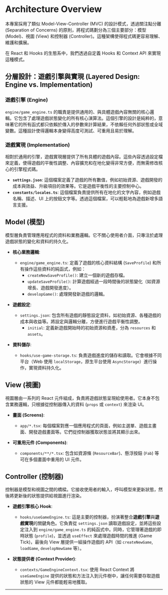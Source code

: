 # Architecture Overview

本專案採用了類似 Model-View-Controller (MVC) 的設計模式，透過關注點分離 (Separation of Concerns) 的原則，將程式碼劃分為三個主要部分：模型 (Model)、視圖 (View) 和控制器 (Controller)。這種架構使得程式碼更容易理解、維護和擴展。

在 React 和 Hooks 的生態系中，我們透過自定義 Hooks 和 Context API 來實現這種模式。

## 分層設計：遊戲引擎與實現 (Layered Design: Engine vs. Implementation)

### 遊戲引擎 (Engine)

`engine/game_engine.ts` 的職責是提供通用的、與具體遊戲內容無關的核心邏輯。它包含了處理遊戲狀態變化的所有核心演算法。這個引擎的設計是純粹的，意味著它的所有函式都只依賴於傳入的參數來計算結果，不依賴任何外部狀態或全域變數。這種設計使得邏輯本身變得高度可測試、可重用且易於理解。

### 遊戲實現 (Implementation)

相對於通用的引擎，遊戲實現層提供了所有具體的遊戲內容。這些內容透過設定檔來定義，使得遊戲的平衡性調整、內容擴充和在地化變得非常方便，而無需修改核心的引擎程式碼。

-   **`settings.json`**: 這個檔案定義了遊戲的所有數值，例如初始資源、遊戲開發的成本與效益、升級項目的效果等。它是遊戲平衡性的主要控制中心。
-   **`constants/locales.ts`**: 這個檔案負責提供所有在地化的文字內容，例如遊戲名稱、描述、UI 上的按鈕文字等。透過這個檔案，可以輕鬆地為遊戲新增多語言支援。

## Model (模型)

模型層負責管理應用程式的資料和業務邏輯。它不關心使用者介面，只專注於處理遊戲狀態的變化和資料的持久化。

-   **核心業務邏輯**:
    -   `engine/game_engine.ts`: 定義了遊戲的核心資料結構 (`SaveProfile`) 和所有操作這些資料的純函式，例如：
        -   `createNewSaveProfile()`: 建立一個新的遊戲存檔。
        -   `updateSaveProfile()`: 計算遊戲經過一段時間後的狀態變化（如資源增長、遊戲開發進度）。
        -   `developGame()`: 處理開發新遊戲的邏輯。

-   **遊戲設定**:
    -   `settings.json`: 包含所有遊戲的靜態設定資料，如初始資源、各種遊戲的成本與收益等。將設定與邏輯分離，方便進行遊戲平衡性調整。
        -   `initial`: 定義新遊戲開始時的初始資源和資產，分為 `resources` 和 `assets`。

-   **資料儲存**:
    -   `hooks/use-game-storage.ts`: 負責遊戲進度的儲存和讀取。它會根據不同平台（Web 使用 `localStorage`，原生平台使用 `AsyncStorage`）進行操作，實現資料持久化。

## View (視圖)

視圖層由一系列的 React 元件組成，負責將遊戲狀態呈現給使用者。它本身不包含業務邏輯，只根據從控制器傳入的資料 (`props` 或 `context`) 來渲染 UI。

-   **畫面 (Screens)**:
    -   `app/*.tsx`: 每個檔案對應一個應用程式的頁面，例如主選單、遊戲主畫面、開發遊戲畫面等。它們從控制器獲取狀態並將其顯示出來。

-   **可重用元件 (Components)**:
    -   `components/**/*.tsx`: 包含如資源條 (`ResourceBar`)、懸浮按鈕 (`Fab`) 等可在多個畫面中重用的 UI 元件。

## Controller (控制器)

控制器是模型和視圖之間的橋樑。它接收使用者的輸入，呼叫模型來更新狀態，然後將更新後的狀態提供給視圖進行渲染。

-   **遊戲引擎核心 Hook**:
    -   `hooks/useGameEngine.ts`: 這是主要的控制器，扮演著整合**遊戲引擎**與**遊戲實現**的關鍵角色。它負責從 `settings.json` 讀取遊戲設定，並將這些設定注入到 `engine/game_engine.ts` 的純函式中。同時，它管理著遊戲的即時狀態 (`profile`)，並透過 `useEffect` 來處理遊戲時間的推進 (Game Tick)，最後向 View 層提供一組操作遊戲的 API（如 `createNewGame`, `loadGame`, `developNewGame` 等）。

-   **狀態提供者 (Context Provider)**:
    -   `contexts/GameEngineContext.tsx`: 使用 React Context 將 `useGameEngine` 提供的狀態和方法注入到元件樹中，讓任何需要存取遊戲狀態的 View 元件都能輕易地獲取。

---
